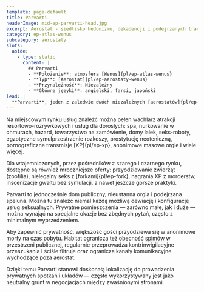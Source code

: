 ```yaml
---
template: page-default
title: Parvarti
headerImage: mid-ep-parvarti-head.jpg
excerpt: Aerostat - siedlisko hedonizmu, dekadencji i podejrzanych transakcji 
category: ep-atlas-wenus
subcategory: aerostaty
slots:
  aside:
    - type: static
      content: |
        ## Parvarti
        - **Położenie**: atmosfera [Wenus]{pl/ep-atlas-wenus}
        - **Typ**: [Aerostat]{pl/ep-aerostaty-wenus}
        - **Przynależność**: Niezależny
        - **Główne języki**: angielski, farsi, japoński
lead: |
  **Parvarti**, jeden z zaledwie dwóch niezależnych [aerostatów]{pl/ep-aerostaty-wenus}, reklamuje się jako miejsce, gdzie marzenia stają się rzeczywistością. Znany jest z raczej podejrzanej reputacji — jako coś w rodzaju klubu swingersów [Układu Wewnętrznego]{pl/ep-wewnetrze} lub [habitatowej]{pl/ep-habitat} dzielnicy czerwonych latarni, która zaspokaja niemal każdą fantazję, fetysz czy dewiację — z gwarancją dyskrecji.
---
```

Na miejscowym rynku usług znaleźć można pełen wachlarz atrakcji resortowo-rozrywkowych i usług dla dorosłych: spa, nurkowanie w chmurach, hazard, towarzystwo na zamówienie, domy lalek, seks-roboty, egzotyczne symulprzestrzenie rozkoszy, prostytucję neoteniczną, pornograficzne transmisje [XP]{pl/ep-xp}, anonimowe masowe orgie i wiele więcej.

Dla wtajemniczonych, przez pośredników z szarego i czarnego rynku, dostępne są również mroczniejsze oferty: przyodziewanie zwierząt (zoofilia), nielegalny seks z [forkami]{pl/ep-fork}, nagrania XP z morderstw, inscenizacje gwałtu bez symulacji, a nawet jeszcze gorsze praktyki.

Parvarti to jednocześnie dom publiczny, nieustanna orgia i podejrzana speluna. Można tu znaleźć niemal każdą możliwą dewiację i konfigurację usług seksualnych. Prywatne pomieszczenia — zarówno małe, jak i duże — można wynająć na specjalne okazje bez zbędnych pytań, często z minimalnym wyprzedzeniem.

Aby zapewnić prywatność, większość gości przyodziewa się w anonimowe morfy na czas pobytu. Habitat ogranicza też obecność [spimów](#) w przestrzeni publicznej, regularnie przeprowadza kontrinwigilacyjne przeszukania i ściśle filtruje oraz ogranicza kanały komunikacyjne wychodzące poza aerostat.

Dzięki temu Parvarti stanowi doskonałą lokalizację do prowadzenia prywatnych spotkań i układów — często wykorzystywany jest jako neutralny grunt w negocjacjach między zwaśnionymi stronami.
